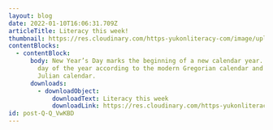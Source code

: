 ```yaml
---
layout: blog
date: 2022-01-10T16:06:31.709Z
articleTitle: Literacy this week!
thumbnail: https://res.cloudinary.com/https-yukonliteracy-com/image/upload/q_35/v1648533806/screen-shot-2022-01-10-at-9.05.48-am_ws4usq.png
contentBlocks:
  - contentBlock:
      body: New Year’s Day marks the beginning of a new calendar year. It is the first
        day of the year according to the modern Gregorian calendar and the
        Julian calendar.
      downloads:
        - downloadObject:
            downloadText: Literacy this week
            downloadLink: https://res.cloudinary.com/https-yukonliteracy-com/image/upload/q_35/v1647232390/10149255_2022-01-04_11_58_20_proof1_ytzc6w.pdf
id: post-Q-Q_VwKBD
---
```

